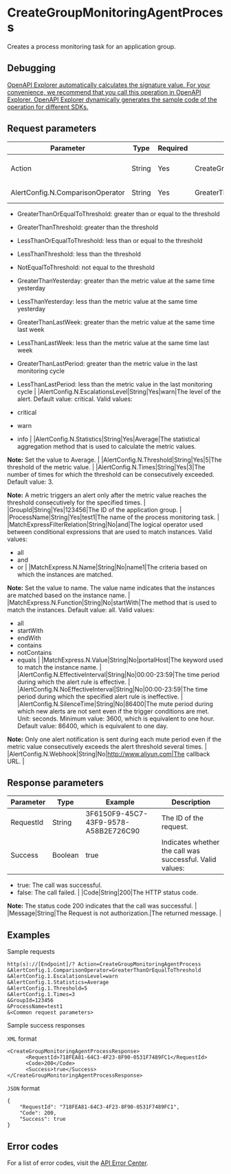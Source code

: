 # CreateGroupMonitoringAgentProcess

Creates a process monitoring task for an application group.

## Debugging

[OpenAPI Explorer automatically calculates the signature value. For your convenience, we recommend that you call this operation in OpenAPI Explorer. OpenAPI Explorer dynamically generates the sample code of the operation for different SDKs.](https://api.aliyun.com/#product=Cms&api=CreateGroupMonitoringAgentProcess&type=RPC&version=2019-01-01)

## Request parameters

|Parameter|Type|Required|Example|Description|
|---------|----|--------|-------|-----------|
|Action|String|Yes|CreateGroupMonitoringAgentProcess|The operation that you want to perform. Set the value to CreateGroupMonitoringAgentProcess. |
|AlertConfig.N.ComparisonOperator|String|Yes|GreaterThanOrEqualToThreshold|The comparison operator of the threshold. Valid values:

 -   GreaterThanOrEqualToThreshold: greater than or equal to the threshold
-   GreaterThanThreshold: greater than the threshold
-   LessThanOrEqualToThreshold: less than or equal to the threshold
-   LessThanThreshold: less than the threshold
-   NotEqualToThreshold: not equal to the threshold
-   GreaterThanYesterday: greater than the metric value at the same time yesterday
-   LessThanYesterday: less than the metric value at the same time yesterday
-   GreaterThanLastWeek: greater than the metric value at the same time last week
-   LessThanLastWeek: less than the metric value at the same time last week
-   GreaterThanLastPeriod: greater than the metric value in the last monitoring cycle
-   LessThanLastPeriod: less than the metric value in the last monitoring cycle |
|AlertConfig.N.EscalationsLevel|String|Yes|warn|The level of the alert. Default value: critical. Valid values:

 -   critical
-   warn
-   info |
|AlertConfig.N.Statistics|String|Yes|Average|The statistical aggregation method that is used to calculate the metric values.

 **Note:** Set the value to Average. |
|AlertConfig.N.Threshold|String|Yes|5|The threshold of the metric value. |
|AlertConfig.N.Times|String|Yes|3|The number of times for which the threshold can be consecutively exceeded. Default value: 3.

 **Note:** A metric triggers an alert only after the metric value reaches the threshold consecutively for the specified times. |
|GroupId|String|Yes|123456|The ID of the application group. |
|ProcessName|String|Yes|test1|The name of the process monitoring task. |
|MatchExpressFilterRelation|String|No|and|The logical operator used between conditional expressions that are used to match instances. Valid values:

 -   all
-   and
-   or |
|MatchExpress.N.Name|String|No|name1|The criteria based on which the instances are matched.

 **Note:** Set the value to name. The value name indicates that the instances are matched based on the instance name. |
|MatchExpress.N.Function|String|No|startWith|The method that is used to match the instances. Default value: all. Valid values:

 -   all
-   startWith
-   endWith
-   contains
-   notContains
-   equals |
|MatchExpress.N.Value|String|No|portalHost|The keyword used to match the instance name. |
|AlertConfig.N.EffectiveInterval|String|No|00:00-23:59|The time period during which the alert rule is effective. |
|AlertConfig.N.NoEffectiveInterval|String|No|00:00-23:59|The time period during which the specified alert rule is ineffective. |
|AlertConfig.N.SilenceTime|String|No|86400|The mute period during which new alerts are not sent even if the trigger conditions are met. Unit: seconds. Minimum value: 3600, which is equivalent to one hour. Default value: 86400, which is equivalent to one day.

 **Note:** Only one alert notification is sent during each mute period even if the metric value consecutively exceeds the alert threshold several times. |
|AlertConfig.N.Webhook|String|No|http://www.aliyun.com|The callback URL. |

## Response parameters

|Parameter|Type|Example|Description|
|---------|----|-------|-----------|
|RequestId|String|3F6150F9-45C7-43F9-9578-A58B2E726C90|The ID of the request. |
|Success|Boolean|true|Indicates whether the call was successful. Valid values:

 -   true: The call was successful.
-   false: The call failed. |
|Code|String|200|The HTTP status code.

 **Note:** The status code 200 indicates that the call was successful. |
|Message|String|The Request is not authorization.|The returned message. |

## Examples

Sample requests

```
http(s)://[Endpoint]/? Action=CreateGroupMonitoringAgentProcess
&AlertConfig.1.ComparisonOperator=GreaterThanOrEqualToThreshold
&AlertConfig.1.EscalationsLevel=warn
&AlertConfig.1.Statistics=Average
&AlertConfig.1.Threshold=5
&AlertConfig.1.Times=3
&GroupId=123456
&ProcessName=test1
&<Common request parameters>
```

Sample success responses

`XML` format

```
<CreateGroupMonitoringAgentProcessResponse>
	  <RequestId>718FEA81-64C3-4F23-8F90-0531F7489FC1</RequestId>
	  <Code>200</Code>
	  <Success>true</Success>
</CreateGroupMonitoringAgentProcessResponse>
```

`JSON` format

```
{
	"RequestId": "718FEA81-64C3-4F23-8F90-0531F7489FC1",
	"Code": 200,
	"Success": true
}
```

## Error codes

For a list of error codes, visit the [API Error Center](https://error-center.alibabacloud.com/status/product/Cms).

